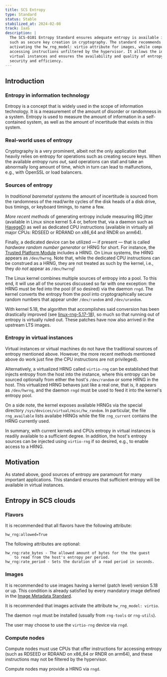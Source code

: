 ```yaml
---
title: SCS Entropy
type: Standard
status: Stable
stabilized_at: 2024-02-08
track: IaaS
description: |
  The SCS-0101 Entropy Standard ensures adequate entropy is available in virtual instances, crucial for operations
  such as secure key creation in cryptography. The standard recommends using kernel version 5.18 or higher and
  activating the hw_rng_model: virtio attribute for images, while compute nodes should employ CPUs with entropy
  accessing instructions unfiltered by the hypervisor. It allows the infusion of the hosts entropy sources into
  virtual instances and ensures the availability and quality of entropy in virtual environments, promoting system
  security and efficiency.
---
```


## Introduction

### Entropy in information technology

Entropy is a concept that is widely used in the scope of information
technology. It is a measurement of the amount of disorder or randomness in
a system. Entropy is used to measure the amount of information in a
self-contained system, as well as the amount of incertitude that exists in this
system.

### Real-world uses of entropy

Cryptography is a very prominent, albeit not the only application that
heavily relies on entropy for operations such as creating secure keys.
When the available _entropy runs out_, said operations can stall and
take an abnormally long amount of time, which in turn can lead to
malfunctions, e.g., with OpenSSL or load balancers.

### Sources of entropy

In _traditional baremetal systems_ the amount of incertitude is sourced
from the randomness of the read/write cycles of the disk heads of a disk drive,
bus timings, or keyboard timings, to name a few.

_More recent methods_ of generating entropy include measuring IRQ jitter
(available in Linux since kernel 5.4 or, before that, via a daemon such as
[HavegeD](http://www.issihosts.com/haveged/)) as well as dedicated CPU
instructions (available in virtually all major CPUs: RDSEED or RDRAND
on x86_64 and RNDR on arm64).

Finally, a dedicated device can be utilized — if present — that is
called _hardware random number generator_ or HRNG for short. For instance,
the [Trusted Platform Module](https://en.wikipedia.org/wiki/Trusted_Platform_Module)
includes a HRNG. On Linux systems, the HRNG appears as `/dev/hwrng`.
Note that, while the dedicated CPU instructions can be construed as
a HRNG, they are not treated as such by the kernel, i.e., they _do not_
appear as `/dev/hwrng`!

The Linux kernel combines multiple sources of entropy into a pool. To this
end, it will use all of the sources discussed so far with one exception:
the HRNG must be fed into the pool (if so desired) via the daemon `rngd`.
The kernel converts the entropy from the pool into cryptographically
secure random numbers that appear under `/dev/random` and `/dev/urandom`.

With kernel 5.18, the algorithm that accomplishes
said conversion has been drastically improved (see
[linux-rng-5.17-18](https://web.archive.org/web/20230321040526/https://www.zx2c4.com/projects/linux-rng-5.17-5.18/)),
so much so that running out of entropy is virtually ruled out.
These patches have now also arrived in the upstream LTS images.

### Entropy in virtual instances

Virtual instances or virtual machines do not have the traditional sources
of entropy mentioned above. However, the more recent methods mentioned
above do work just fine (the CPU instructions are not privileged).

Alternatively, a virtualized HRNG called `virtio-rng` can be established
that injects entropy from the host into the instance, where this
entropy can be sourced optionally from either the host's `/dev/random` or
some HRNG in the host. This virtualized HRNG behaves just like a real
one, that is, it appears as `/dev/hwrng`, and the daemon `rngd` must
be used to feed it into the kernel's entropy pool.

On a side note, the kernel exposes available HRNGs via the special
directory `/sys/devices/virtual/misc/hw_random`. In particular, the
file `rng_available` lists availabe HRNGs while the file `rng_current`
contains the HRNG currently used.

In summary, with current kernels and CPUs entropy in virtual instances
is readily available to a sufficient degree. In addition, the host's
entropy sources can be injected using `virtio-rng` if so desired, e.g.,
to enable access to a HRNG.

## Motivation

As stated above, good sources of entropy are paramount for many
important applications. This standard ensures that sufficient entropy
will be available in virtual instances.

## Entropy in SCS clouds

### Flavors

It is recommended that all flavors have the following attribute:

```console
hw_rng:allowed=True
```

The following attributes are optional:

```console
hw_rng:rate_bytes - The allowed amount of bytes for the the guest
    to read from the host's entropy per period.
hw_rng:rate_period - Sets the duration of a read period in seconds.
```

### Images

It is recommended to use images having a kernel (patch level) version 5.18
or up. This condition is already satisfied by every mandatory image defined
in the [Image Metadata Standard](https://github.com/SovereignCloudStack/standards/blob/main/Standards/scs-0102-v1-image-metadata.md).

It is recommended that images activate the attribute `hw_rng_model: virtio`.

The daemon `rngd` must be installed (usually from `rng-tools`
or `rng-utils`).

The user may choose to use the `virtio-rng` device via `rngd`.

### Compute nodes

Compute nodes must use CPUs that offer instructions for accessing
entropy (such as RDSEED or RDRAND on x86_64 or RNDR on arm64), and
these instructions may not be filtered by the hypervisor.

Compute nodes may provide a HRNG via `rngd`.
